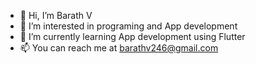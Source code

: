 - 👋 Hi, I’m Barath V
- 👀 I’m interested in programing and App development 
- 🌱 I’m currently learning App development using Flutter
- 📫 You can reach me at barathv246@gmail.com

<!---
barathv246/barathv246 is a ✨ special ✨ repository because its `README.md` (this file) appears on your GitHub profile.
You can click the Preview link to take a look at your changes.
--->
